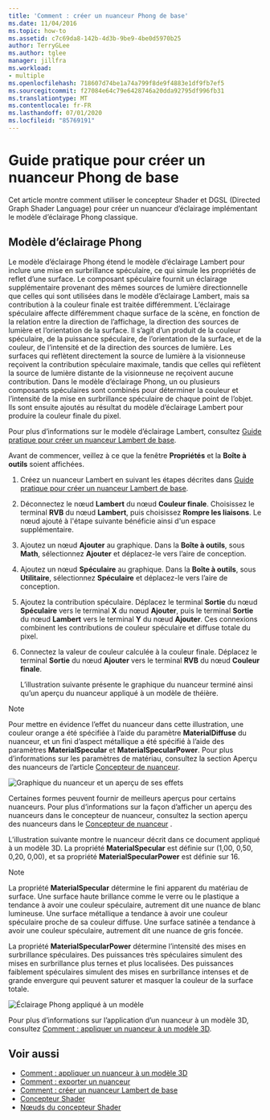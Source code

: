 ```yaml
---
title: 'Comment : créer un nuanceur Phong de base'
ms.date: 11/04/2016
ms.topic: how-to
ms.assetid: c7c69da8-142b-4d3b-9be9-4be0d5970b25
author: TerryGLee
ms.author: tglee
manager: jillfra
ms.workload:
- multiple
ms.openlocfilehash: 718607d74be1a74a799f8de9f4883e1df9fb7ef5
ms.sourcegitcommit: f27084e64c79e6428746a20dda92795df996fb31
ms.translationtype: MT
ms.contentlocale: fr-FR
ms.lasthandoff: 07/01/2020
ms.locfileid: "85769191"
---
```

# <a name="how-to-create-a-basic-phong-shader"></a>Guide pratique pour créer un nuanceur Phong de base

Cet article montre comment utiliser le concepteur Shader et DGSL (Directed Graph Shader Language) pour créer un nuanceur d’éclairage implémentant le modèle d’éclairage Phong classique.

## <a name="the-phong-lighting-model"></a>Modèle d’éclairage Phong

Le modèle d’éclairage Phong étend le modèle d’éclairage Lambert pour inclure une mise en surbrillance spéculaire, ce qui simule les propriétés de reflet d’une surface. Le composant spéculaire fournit un éclairage supplémentaire provenant des mêmes sources de lumière directionnelle que celles qui sont utilisées dans le modèle d’éclairage Lambert, mais sa contribution à la couleur finale est traitée différemment. L’éclairage spéculaire affecte différemment chaque surface de la scène, en fonction de la relation entre la direction de l’affichage, la direction des sources de lumière et l’orientation de la surface. Il s’agit d’un produit de la couleur spéculaire, de la puissance spéculaire, de l’orientation de la surface, et de la couleur, de l’intensité et de la direction des sources de lumière. Les surfaces qui reflètent directement la source de lumière à la visionneuse reçoivent la contribution spéculaire maximale, tandis que celles qui reflètent la source de lumière distante de la visionneuse ne reçoivent aucune contribution. Dans le modèle d’éclairage Phong, un ou plusieurs composants spéculaires sont combinés pour déterminer la couleur et l’intensité de la mise en surbrillance spéculaire de chaque point de l’objet. Ils sont ensuite ajoutés au résultat du modèle d’éclairage Lambert pour produire la couleur finale du pixel.

Pour plus d’informations sur le modèle d’éclairage Lambert, consultez [Guide pratique pour créer un nuanceur Lambert de base](../designers/how-to-create-a-basic-lambert-shader.md).

Avant de commencer, veillez à ce que la fenêtre **Propriétés** et la **Boîte à outils** soient affichées.

1. Créez un nuanceur Lambert en suivant les étapes décrites dans [Guide pratique pour créer un nuanceur Lambert de base](../designers/how-to-create-a-basic-lambert-shader.md).

2. Déconnectez le nœud **Lambert** du nœud **Couleur finale**. Choisissez le terminal **RVB** du nœud **Lambert**, puis choisissez **Rompre les liaisons**. Le nœud ajouté à l'étape suivante bénéficie ainsi d'un espace supplémentaire.

3. Ajoutez un nœud **Ajouter** au graphique. Dans la **Boîte à outils**, sous **Math**, sélectionnez **Ajouter** et déplacez-le vers l’aire de conception.

4. Ajoutez un nœud **Spéculaire** au graphique. Dans la **Boîte à outils**, sous **Utilitaire**, sélectionnez **Spéculaire** et déplacez-le vers l’aire de conception.

5. Ajoutez la contribution spéculaire. Déplacez le terminal **Sortie** du nœud **Spéculaire** vers le terminal **X** du nœud **Ajouter**, puis le terminal **Sortie** du nœud **Lambert** vers le terminal **Y** du nœud **Ajouter**. Ces connexions combinent les contributions de couleur spéculaire et diffuse totale du pixel.

6. Connectez la valeur de couleur calculée à la couleur finale. Déplacez le terminal **Sortie** du nœud **Ajouter** vers le terminal **RVB** du nœud **Couleur finale**.

   L’illustration suivante présente le graphique du nuanceur terminé ainsi qu’un aperçu du nuanceur appliqué à un modèle de théière.

> [!NOTE]
> Pour mettre en évidence l’effet du nuanceur dans cette illustration, une couleur orange a été spécifiée à l’aide du paramètre **MaterialDiffuse** du nuanceur, et un fini d’aspect métallique a été spécifié à l’aide des paramètres **MaterialSpecular** et **MaterialSpecularPower**. Pour plus d’informations sur les paramètres de matériau, consultez la section Aperçu des nuanceurs de l’article [Concepteur de nuanceur](../designers/shader-designer.md).

![Graphique du nuanceur et un aperçu de ses effets](../designers/media/digit-lighting-graph.png)

Certaines formes peuvent fournir de meilleurs aperçus pour certains nuanceurs. Pour plus d’informations sur la façon d’afficher un aperçu des nuanceurs dans le concepteur de nuanceur, consultez la section aperçu des nuanceurs dans le [Concepteur de nuanceur](../designers/shader-designer.md) .

L’illustration suivante montre le nuanceur décrit dans ce document appliqué à un modèle 3D. La propriété **MaterialSpecular** est définie sur (1,00, 0,50, 0,20, 0,00), et sa propriété **MaterialSpecularPower** est définie sur 16.

> [!NOTE]
> La propriété **MaterialSpecular** détermine le fini apparent du matériau de surface. Une surface haute brillance comme le verre ou le plastique a tendance à avoir une couleur spéculaire, autrement dit une nuance de blanc lumineuse. Une surface métallique a tendance à avoir une couleur spéculaire proche de sa couleur diffuse. Une surface satinée a tendance à avoir une couleur spéculaire, autrement dit une nuance de gris foncée.
>
> La propriété **MaterialSpecularPower** détermine l’intensité des mises en surbrillance spéculaires. Des puissances très spéculaires simulent des mises en surbrillance plus ternes et plus localisées. Des puissances faiblement spéculaires simulent des mises en surbrillance intenses et de grande envergure qui peuvent saturer et masquer la couleur de la surface totale.

![Éclairage Phong appliqué à un modèle](../designers/media/digit-lighting-model.png)

Pour plus d’informations sur l’application d’un nuanceur à un modèle 3D, consultez [Comment : appliquer un nuanceur à un modèle 3D](../designers/how-to-apply-a-shader-to-a-3-d-model.md).

## <a name="see-also"></a>Voir aussi

- [Comment : appliquer un nuanceur à un modèle 3D](../designers/how-to-apply-a-shader-to-a-3-d-model.md)
- [Comment : exporter un nuanceur](../designers/how-to-export-a-shader.md)
- [Comment : créer un nuanceur Lambert de base](../designers/how-to-create-a-basic-lambert-shader.md)
- [Concepteur Shader](../designers/shader-designer.md)
- [Nœuds du concepteur Shader](../designers/shader-designer-nodes.md)

